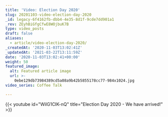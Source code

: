 ```yaml
---
title: 'Video: Election Day 2020'
slug: 20201103-video-election-day-2020
_id: legacy-6f4162fb-dbb4-4e35-8d1f-9cde7dd901a1
_rev: ZEyhBiGfgCfwE8WOjbuK7B
type: video_posts
draft: false
aliases:
  - article/video-election-day-2020/
_createdAt: '2020-11-03T13:02:41Z'
_updatedAt: '2021-03-22T13:11:59Z'
date: '2020-11-03T13:02:41+00:00'
weight: 50
featured_image:
  alt: Featured article image
  url: >-
    0ebe129db73984389cd5a08a9b42b5855178cc77-984x1024.jpg
video_series: Coffee Talk

---
```

{{< youtube id="WilG1CIK-nQ" title="Election Day 2020 - We have arrived!" >}}